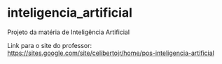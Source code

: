 # inteligencia_artificial
Projeto da matéria de Inteligência Artificial

Link para o site do professor: https://sites.google.com/site/celibertojr/home/pos-inteligencia-artificial
